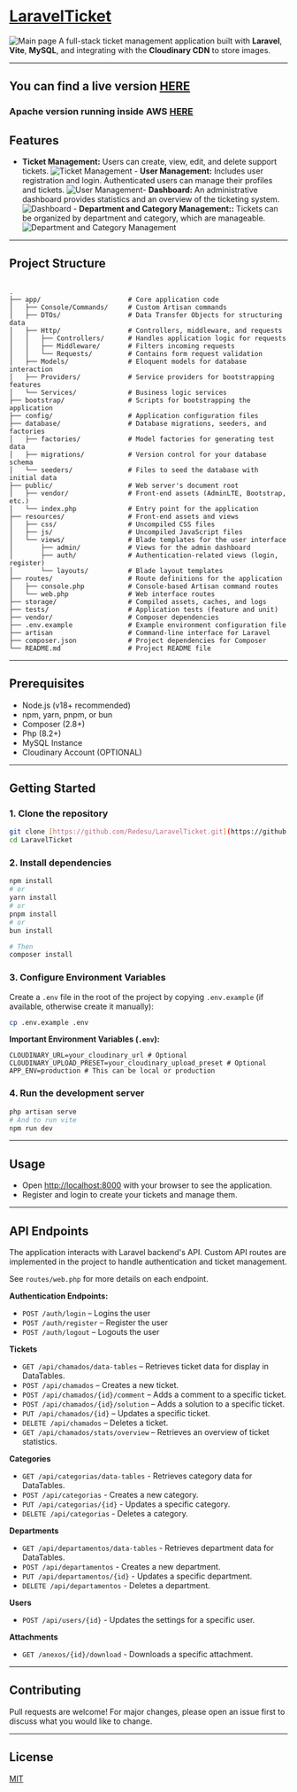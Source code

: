 # [LaravelTicket](https://laravelticket-production.up.railway.app/)

![Main page](https://i.imgur.com/NhiSsPj.png) A full-stack ticket management application built with **Laravel**, **Vite**, **MySQL**, and integrating with the **Cloudinary CDN** to store images.

---

## You can find a live version [HERE](https://laravelticket-production.up.railway.app/)
### Apache version running inside AWS [HERE](https://www.redesu.com.br/LaravelTicket)

## Features

-   **Ticket Management:**  Users can create, view, edit, and delete support tickets.
    ![Ticket Management](https://i.imgur.com/Rv9pEXE.png) -   **User Management:** Includes user registration and login. Authenticated users can manage their profiles and tickets.
    ![User Management](https://i.imgur.com/s9zxsgj.gif)-   **Dashboard:** An administrative dashboard provides statistics and an overview of the ticketing system.
    ![Dashboard](https://i.imgur.com/NhiSsPj.png) -   **Department and Category Management::** Tickets can be organized by department and category, which are manageable.
    ![Department and Category Management](https://i.imgur.com/LMbhdLG.gif)

---

## Project Structure

```

.
├── app/                      # Core application code
│   ├── Console/Commands/     # Custom Artisan commands
│   ├── DTOs/                 # Data Transfer Objects for structuring data
│   ├── Http/                 # Controllers, middleware, and requests
│   │   ├── Controllers/      # Handles application logic for requests
│   │   ├── Middleware/       # Filters incoming requests
│   │   └── Requests/         # Contains form request validation
│   ├── Models/               # Eloquent models for database interaction
│   ├── Providers/            # Service providers for bootstrapping features
│   └── Services/             # Business logic services
├── bootstrap/                # Scripts for bootstrapping the application
├── config/                   # Application configuration files
├── database/                 # Database migrations, seeders, and factories
│   ├── factories/            # Model factories for generating test data
│   ├── migrations/           # Version control for your database schema
│   └── seeders/              # Files to seed the database with initial data
├── public/                   # Web server's document root
│   ├── vendor/               # Front-end assets (AdminLTE, Bootstrap, etc.)
│   └── index.php             # Entry point for the application
├── resources/                # Front-end assets and views
│   ├── css/                  # Uncompiled CSS files
│   ├── js/                   # Uncompiled JavaScript files
│   └── views/                # Blade templates for the user interface
│       ├── admin/            # Views for the admin dashboard
│       ├── auth/             # Authentication-related views (login, register)
│       └── layouts/          # Blade layout templates
├── routes/                   # Route definitions for the application
│   ├── console.php           # Console-based Artisan command routes
│   └── web.php               # Web interface routes
├── storage/                  # Compiled assets, caches, and logs
├── tests/                    # Application tests (feature and unit)
├── vendor/                   # Composer dependencies
├── .env.example              # Example environment configuration file
├── artisan                   # Command-line interface for Laravel
├── composer.json             # Project dependencies for Composer
└── README.md                 # Project README file

````

---

## Prerequisites

-   Node.js (v18+ recommended)
-   npm, yarn, pnpm, or bun
-   Composer (2.8+)
-   Php (8.2+)
-   MySQL Instance
-   Cloudinary Account (OPTIONAL)

---

## Getting Started

### 1. Clone the repository

```sh
git clone [https://github.com/Redesu/LaravelTicket.git](https://github.com/Redesu/LaravelTicket.git) # Adjust if the repository name is different
cd LaravelTicket
````

### 2\. Install dependencies

```sh
npm install
# or
yarn install
# or
pnpm install
# or
bun install

# Then
composer install
```

### 3\. Configure Environment Variables

Create a `.env` file in the root of the project by copying `.env.example` (if available, otherwise create it manually):

```sh
cp .env.example .env
```

**Important Environment Variables (`.env`):**

```
CLOUDINARY_URL=your_cloudinary_url # Optional
CLOUDINARY_UPLOAD_PRESET=your_cloudinary_upload_preset # Optional
APP_ENV=production # This can be local or production
```

### 4\. Run the development server

```sh
php artisan serve
# And to run vite
npm run dev
```

-----

## Usage

  - Open [http://localhost:8000](http://localhost:8000) with your browser to see the application.
  - Register and login to create your tickets and manage them.

-----

## API Endpoints

The application interacts with Laravel backend's API. Custom API routes are implemented in the project to handle authentication and ticket management.

See `routes/web.php` for more details on each endpoint.

**Authentication Endpoints:**

  - `POST /auth/login` – Logins the user
  - `POST /auth/register` – Register the user
  - `POST /auth/logout` – Logouts the user

**Tickets**

  - `GET /api/chamados/data-tables` – Retrieves ticket data for display in DataTables.
  - `POST /api/chamados` – Creates a new ticket.
  - `POST /api/chamados/{id}/comment` – Adds a comment to a specific ticket.
  - `POST /api/chamados/{id}/solution` – Adds a solution to a specific ticket.
  - `PUT /api/chamados/{id}` – Updates a specific ticket.
  - `DELETE /api/chamados` – Deletes a ticket.
  - `GET /api/chamados/stats/overview` – Retrieves an overview of ticket statistics.

  **Categories**
  - `GET /api/categorias/data-tables` - Retrieves category data for DataTables.
  - `POST /api/categorias` - Creates a new category.
  - `PUT /api/categorias/{id}` - Updates a specific category.
  - `DELETE /api/categorias` - Deletes a category.

  **Departments**
  - `GET /api/departamentos/data-tables` - Retrieves department data for DataTables.
  - `POST /api/departamentos` - Creates a new department.
  - `PUT /api/departamentos/{id}` - Updates a specific department.
  - `DELETE /api/departamentos` - Deletes a department.

  **Users**
  - `POST /api/users/{id}` - Updates the settings for a specific user.

  **Attachments**
  - `GET /anexos/{id}/download` - Downloads a specific attachment.

-----

## Contributing

Pull requests are welcome\! For major changes, please open an issue first to discuss what you would like to change.

-----

## License

[MIT](https://mit-license.org/)